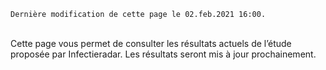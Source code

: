 `Dernière modification de cette page le 02.feb.2021 16:00.`
  
<br />
Cette page vous permet de consulter les résultats actuels de l’étude proposée par Infectieradar. Les résultats seront mis à jour prochainement.
